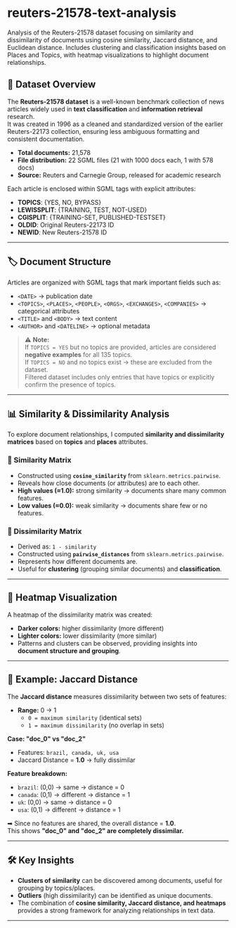 # reuters-21578-text-analysis
Analysis of the Reuters-21578 dataset focusing on similarity and dissimilarity of documents using cosine similarity, Jaccard distance, and Euclidean distance. Includes clustering and classification insights based on Places and Topics, with heatmap visualizations to highlight document relationships.

## 📂 Dataset Overview
The **Reuters-21578 dataset** is a well-known benchmark collection of news articles widely used in **text classification** and **information retrieval** research.  
It was created in 1996 as a cleaned and standardized version of the earlier Reuters-22173 collection, ensuring less ambiguous formatting and consistent documentation.  

- **Total documents:** 21,578  
- **File distribution:** 22 SGML files (21 with 1000 docs each, 1 with 578 docs)  
- **Source:** Reuters and Carnegie Group, released for academic research  

Each article is enclosed within SGML tags with explicit attributes:  
- **TOPICS**: {YES, NO, BYPASS}  
- **LEWISSPLIT**: {TRAINING, TEST, NOT-USED}  
- **CGISPLIT**: {TRAINING-SET, PUBLISHED-TESTSET}  
- **OLDID**: Original Reuters-22173 ID  
- **NEWID**: New Reuters-21578 ID  

---

## 🏷 Document Structure
Articles are organized with SGML tags that mark important fields such as:  

- `<DATE>` → publication date  
- `<TOPICS>`, `<PLACES>`, `<PEOPLE>`, `<ORGS>`, `<EXCHANGES>`, `<COMPANIES>` → categorical attributes  
- `<TITLE>` and `<BODY>` → text content  
- `<AUTHOR>` and `<DATELINE>` → optional metadata  

> ⚠ **Note:**  
If `TOPICS = YES` but no topics are provided, articles are considered **negative examples** for all 135 topics.  
If `TOPICS = NO` and no topics exist → these are excluded from the dataset.  
Filtered dataset includes only entries that have topics or explicitly confirm the presence of topics.  

---

## 📊 Similarity & Dissimilarity Analysis

To explore document relationships, I computed **similarity and dissimilarity matrices** based on **topics** and **places** attributes.

### 🔹 Similarity Matrix
- Constructed using **`cosine_similarity`** from `sklearn.metrics.pairwise`.  
- Reveals how close documents (or attributes) are to each other.  
- **High values (≈1.0):** strong similarity → documents share many common features.  
- **Low values (≈0.0):** weak similarity → documents share few or no features.  

### 🔹 Dissimilarity Matrix
- Derived as: `1 - similarity`  
- Constructed using **`pairwise_distances`** from `sklearn.metrics.pairwise`.  
- Represents how different documents are.  
- Useful for **clustering** (grouping similar documents) and **classification**.  

---

## 🎨 Heatmap Visualization
A heatmap of the dissimilarity matrix was created:  

- **Darker colors:** higher dissimilarity (more different)  
- **Lighter colors:** lower dissimilarity (more similar)  
- Patterns and clusters can be observed, providing insights into **document structure and grouping**.  

---

## 🔎 Example: Jaccard Distance

The **Jaccard distance** measures dissimilarity between two sets of features:  
- **Range:** 0 → 1  
  - `0 = maximum similarity` (identical sets)  
  - `1 = maximum dissimilarity` (no overlap in sets)  

**Case: "doc_0" vs "doc_2"**  
- Features: `brazil, canada, uk, usa`  
- Jaccard Distance = **1.0** → fully dissimilar  

**Feature breakdown:**  
- `brazil`: (0,0) → same → distance = 0  
- `canada`: (0,1) → different → distance = 1  
- `uk`: (0,0) → same → distance = 0  
- `usa`: (0,1) → different → distance = 1  

➡ Since no features are shared, the overall distance = **1.0**.  
This shows **"doc_0" and "doc_2" are completely dissimilar.**  

---

## 🛠 Key Insights
- **Clusters of similarity** can be discovered among documents, useful for grouping by topics/places.  
- **Outliers** (high dissimilarity) can be identified as unique documents.  
- The combination of **cosine similarity, Jaccard distance, and heatmaps** provides a strong framework for analyzing relationships in text data.  

---
